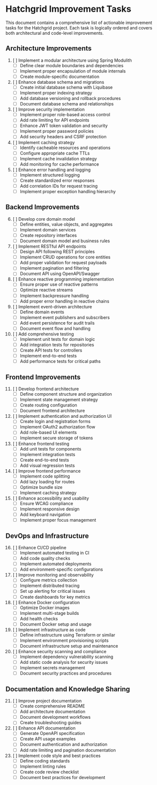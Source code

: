 # Hatchgrid Improvement Tasks

This document contains a comprehensive list of actionable improvement tasks for the Hatchgrid project. Each task is logically ordered and covers both architectural and code-level improvements.

## Architecture Improvements

1. [ ] Implement a modular architecture using Spring Modulith
   - [ ] Define clear module boundaries and dependencies
   - [ ] Implement proper encapsulation of module internals
   - [ ] Create module-specific documentation

2. [ ] Enhance database schema and migrations
   - [ ] Create initial database schema with Liquibase
   - [ ] Implement proper indexing strategy
   - [ ] Add database versioning and rollback procedures
   - [ ] Document database schema and relationships

3. [ ] Improve security implementation
   - [ ] Implement proper role-based access control
   - [ ] Add rate limiting for API endpoints
   - [ ] Enhance JWT token validation and security
   - [ ] Implement proper password policies
   - [ ] Add security headers and CSRF protection

4. [ ] Implement caching strategy
   - [ ] Identify cacheable resources and operations
   - [ ] Configure appropriate cache TTLs
   - [ ] Implement cache invalidation strategy
   - [ ] Add monitoring for cache performance

5. [ ] Enhance error handling and logging
   - [ ] Implement structured logging
   - [ ] Create standardized error responses
   - [ ] Add correlation IDs for request tracing
   - [ ] Implement proper exception handling hierarchy

## Backend Improvements

6. [ ] Develop core domain model
   - [ ] Define entities, value objects, and aggregates
   - [ ] Implement domain services
   - [ ] Create repository interfaces
   - [ ] Document domain model and business rules

7. [ ] Implement RESTful API endpoints
   - [ ] Design API following REST principles
   - [ ] Implement CRUD operations for core entities
   - [ ] Add proper validation for request payloads
   - [ ] Implement pagination and filtering
   - [ ] Document API using OpenAPI/Swagger

8. [ ] Enhance reactive programming implementation
   - [ ] Ensure proper use of reactive patterns
   - [ ] Optimize reactive streams
   - [ ] Implement backpressure handling
   - [ ] Add proper error handling in reactive chains

9. [ ] Implement event-driven architecture
   - [ ] Define domain events
   - [ ] Implement event publishers and subscribers
   - [ ] Add event persistence for audit trails
   - [ ] Document event flow and handling

10. [ ] Add comprehensive testing
    - [ ] Implement unit tests for domain logic
    - [ ] Add integration tests for repositories
    - [ ] Create API tests for controllers
    - [ ] Implement end-to-end tests
    - [ ] Add performance tests for critical paths

## Frontend Improvements

11. [ ] Develop frontend architecture
    - [ ] Define component structure and organization
    - [ ] Implement state management strategy
    - [ ] Create routing configuration
    - [ ] Document frontend architecture

12. [ ] Implement authentication and authorization UI
    - [ ] Create login and registration forms
    - [ ] Implement OAuth2 authorization flow
    - [ ] Add role-based UI elements
    - [ ] Implement secure storage of tokens

13. [ ] Enhance frontend testing
    - [ ] Add unit tests for components
    - [ ] Implement integration tests
    - [ ] Create end-to-end tests
    - [ ] Add visual regression tests

14. [ ] Improve frontend performance
    - [ ] Implement code splitting
    - [ ] Add lazy loading for routes
    - [ ] Optimize bundle size
    - [ ] Implement caching strategy

15. [ ] Enhance accessibility and usability
    - [ ] Ensure WCAG compliance
    - [ ] Implement responsive design
    - [ ] Add keyboard navigation
    - [ ] Implement proper focus management

## DevOps and Infrastructure

16. [ ] Enhance CI/CD pipeline
    - [ ] Implement automated testing in CI
    - [ ] Add code quality checks
    - [ ] Implement automated deployments
    - [ ] Add environment-specific configurations

17. [ ] Improve monitoring and observability
    - [ ] Configure metrics collection
    - [ ] Implement distributed tracing
    - [ ] Set up alerting for critical issues
    - [ ] Create dashboards for key metrics

18. [ ] Enhance Docker configuration
    - [ ] Optimize Docker images
    - [ ] Implement multi-stage builds
    - [ ] Add health checks
    - [ ] Document Docker setup and usage

19. [ ] Implement infrastructure as code
    - [ ] Define infrastructure using Terraform or similar
    - [ ] Implement environment provisioning scripts
    - [ ] Document infrastructure setup and maintenance

20. [ ] Enhance security scanning and compliance
    - [ ] Implement dependency vulnerability scanning
    - [ ] Add static code analysis for security issues
    - [ ] Implement secrets management
    - [ ] Document security practices and procedures

## Documentation and Knowledge Sharing

21. [ ] Improve project documentation
    - [ ] Create comprehensive README
    - [ ] Add architecture documentation
    - [ ] Document development workflows
    - [ ] Create troubleshooting guides

22. [ ] Enhance API documentation
    - [ ] Generate OpenAPI specification
    - [ ] Create API usage examples
    - [ ] Document authentication and authorization
    - [ ] Add rate limiting and pagination documentation

23. [ ] Implement code style and best practices
    - [ ] Define coding standards
    - [ ] Implement linting rules
    - [ ] Create code review checklist
    - [ ] Document best practices for development
